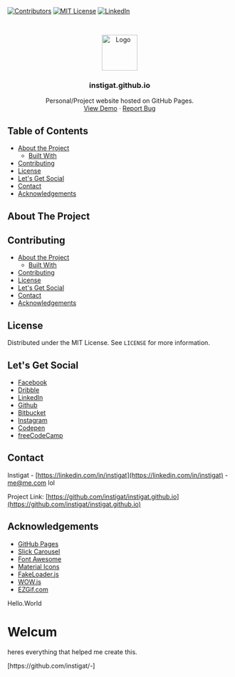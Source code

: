 <!-- PROJECT SHIELDS -->
[![Contributors][contributors-shield]]()
[![MIT License][license-shield]][license-url]
[![LinkedIn][linkedin-shield]][linkedin-url]

<!-- PROJECT LOGO -->
<br />
<p align="center">
  <a href="https://instigat.github.io/instigat/default">
    <img src="/images/instigat.jpg" alt="Logo" width="80" height="80">
  </a>

  <h3 align="center">instigat.github.io</h3>

  <p align="center">
    Personal/Project website hosted on GitHub Pages.
    <br />
    <a href="https://www.instigat.github.io/--">View Demo</a>
    ·
    <a href="https://github.com//issues">Report Bug</a>
  </p>
</p>

<!-- TABLE OF CONTENTS -->
## Table of Contents

* [About the Project](#about-the-project)
  * [Built With](#built-with)
* [Contributing](#contributing)
* [License](#license)
* [Let's Get Social](#lets-get-social)
* [Contact](#contact)
* [Acknowledgements](#acknowledgements)

<!-- ABOUT THE PROJECT -->
## About The Project

<!-- CONTRIBUTING -->
## Contributing

* [About the Project](#about-the-project)
  * [Built With](#built-with)
* [Contributing](#contributing)
* [License](#license)
* [Let's Get Social](#lets-get-social)
* [Contact](#contact)
* [Acknowledgements](#acknowledgements)

<!-- LICENSE -->
## License

Distributed under the MIT License. See `LICENSE` for more information.



<!-- LET'S GET SOCIAL -->
## Let's Get Social

* [Facebook](https://facebook.com/instigat)
* [Dribble](https://dribbble.com/instigat)
* [LinkedIn](https://linkedin.com/in/instigat)
* [Github](https://github.com/instigat)
* [Bitbucket](https://bitbucket.com/instigat)
* [Instagram](http://instagram.com/instigat)
* [Codepen](http://codepen.io/instigat)
* [freeCodeCamp](http://freeCodeCamp.com/instigat)


<!-- CONTACT -->
## Contact

Instigat - [https://linkedin.com/in/instigat](https://linkedin.com/in/instigat) - me@me.com lol

Project Link: [https://github.com/instigat/instigat.github.io](https://github.com/instigat/instigat.github.io)

<!-- ACKNOWLEDGEMENTS -->
## Acknowledgements
* [GitHub Pages](https://pages.github.com)
* [Slick Carousel](https://instigat.github.io/)
* [Font Awesome](https://fontawesome.com)
* [Material Icons](https://material.io/icons)
* [FakeLoader.js](https://instigat.github.io/fakeLoader.js)
* [WOW.js](https://www.delac.io/wow)
* [EZGif.com](https://ezgif.com/maker)

<!-- MARKDOWN LINKS & IMAGES -->
[contributors-shield]: https://img.shields.io/badge/contributors-1-orange.svg?style=flat-square
[license-shield]: https://img.shields.io/badge/license-MIT-blue.svg?style=flat-square
[license-url]: https://choosealicense.com/licenses/mit
[linkedin-shield]: https://img.shields.io/badge/-LinkedIn-black.svg?style=flat-square&logo=linkedin&colorB=555
[linkedin-url]: https://linkedin.com/in/instigat
[product-screenshot]: /images/instigat.jpg

<!DOCTYPE html>
<html>
<head>
Hello.World
</head>
<body>

<h1>Welcum</h1>
<p>heres everything that helped me create this.</p>
<p>[https://github.com/instigat/-]</p>

</body>
</html>
